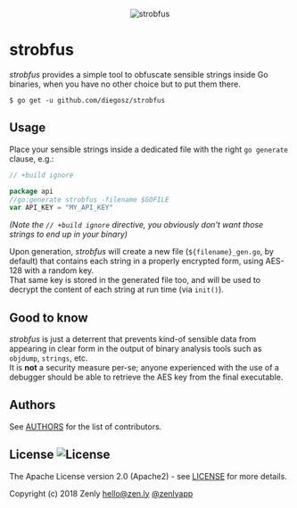 <p align="center">
	<img src="resources/pics/strobfus.png" alt="strobfus"/>
</p>

# strobfus
*strobfus* provides a simple tool to obfuscate sensible strings inside Go binaries, when you have no other choice but to put them there.
```
$ go get -u github.com/diegosz/strobfus
```
## Usage
Place your sensible strings inside a dedicated file with the right `go generate` clause, e.g.:
```go
// +build ignore

package api
//go:generate strobfus -filename $GOFILE
var API_KEY = "MY_API_KEY"
```

*(Note the `// +build ignore` directive, you obviously don't want those strings to end up in your binary)*


Upon generation, *strobfus* will create a new file (`${filename}_gen.go`, by default) that contains each string in a properly encrypted form, using AES-128 with a random key.  
That same key is stored in the generated file too, and will be used to decrypt the content of each string at run time (via `init()`).

## Good to know

*strobfus* is just a deterrent that prevents kind-of sensible data from appearing in clear form in the output of binary analysis tools such as `objdump`, `strings`, etc.  
It is **not** a security measure per-se; anyone experienced with the use of a debugger should be able to retrieve the AES key from the final executable.

## Authors
See [AUTHORS](./AUTHORS) for the list of contributors.

## License ![License](https://img.shields.io/badge/license-Apache2-blue.svg?style=plastic)
The Apache License version 2.0 (Apache2) - see [LICENSE](./LICENSE) for more details.

Copyright (c) 2018  Zenly   <hello@zen.ly> [@zenlyapp](https://twitter.com/zenlyapp)
